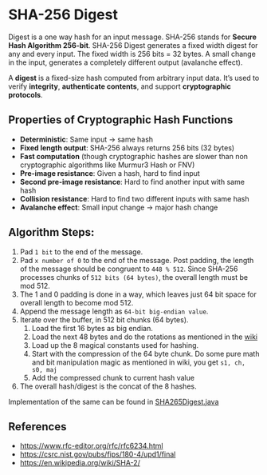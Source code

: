 # SHA-256 Digest

Digest is a one way hash for an input message.
SHA-256 stands for **Secure Hash Algorithm 256-bit**. SHA-256 Digest generates a fixed width digest for any and every input. The fixed width is 256 bits = 32 bytes. A small change in the input, generates a completely different output (avalanche effect).

A **digest** is a fixed-size hash computed from arbitrary input data. It’s used to verify **integrity**, **authenticate contents**, and support **cryptographic protocols**.
## Properties of Cryptographic Hash Functions

- **Deterministic**: Same input → same hash
- **Fixed length output**: SHA-256 always returns 256 bits (32 bytes)
- **Fast computation** (though cryptographic hashes are slower than non cryptographic algorithms like Murmur3 Hash or FNV)
- **Pre-image resistance**: Given a hash, hard to find input
- **Second pre-image resistance**: Hard to find another input with same hash
- **Collision resistance**: Hard to find two different inputs with same hash
- **Avalanche effect**: Small input change → major hash change

## Algorithm Steps:

1. Pad `1 bit` to the end of the message.
2. Pad `x number of 0` to the end of the message. Post padding, the length of the message should be congruent to `448 % 512`. Since SHA-256 processes chunks of `512 bits (64 bytes)`, the overall length must be mod 512.
3. The 1 and 0 padding is done in a way, which leaves just 64 bit space for overall length to become mod 512.
4. Append the message length as `64-bit big-endian value`. 
5. Iterate over the buffer, in 512 bit chunks (64 bytes).
	1. Load the first 16 bytes as big endian.
	2. Load the next 48 bytes and do the rotations as mentioned in the [wiki](https://en.wikipedia.org/wiki/SHA-2#Pseudocode)
	3. Load up the 8 magical constants used for hashing.
	4. Start with the compression of the 64 byte chunk. Do some pure math and bit manipulation magic as mentioned in wiki, you get `s1, ch, s0, maj`
	5. Add the compressed chunk to current hash value
6. The overall hash/digest is the concat of the 8 hashes.

Implementation of the same can be found in [SHA265Digest.java](https://github.com/priyakdey/sigil/blob/main/core/src/main/java/com/priyakdey/sigil/core/crypto/digest/SHA256Digest.java)

## References
- https://www.rfc-editor.org/rfc/rfc6234.html
- https://csrc.nist.gov/pubs/fips/180-4/upd1/final
- https://en.wikipedia.org/wiki/SHA-2/